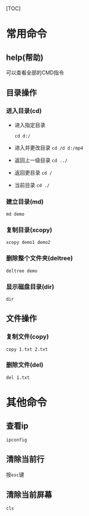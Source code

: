 [TOC]

# 常用命令

## help(帮助)

可以查看全部的CMD指令

## 目录操作

### 进入目录(cd)

- 进入指定目录

  `cd d:/`

- 进入并更改目录
  `cd /d d:/mp4`

- 返回上一级目录
  `cd ../`

- 返回更目录
  `cd /`

- 当前目录
  `cd ./`

### 建立目录(md)

`md demo`

### 复制目录(xcopy)

`xcopy demo1 demo2`

### 删除整个文件夹(deltree)

`deltree demo`

### 显示磁盘目录(dir)

`dir`

## 文件操作

### 复制文件(copy)

`copy 1.txt 2.txt`

### 删除文件(del)

`del 1.txt`

# 其他命令

## 查看ip

`ipconfig`

## 清除当前行

按`esc`键

## 清除当前屏幕

`cls`



